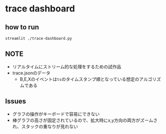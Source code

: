 # trace dashboard

## how to run
``` bash
streamlit ./trace-dashboard.py
```

## NOTE
* リアルタイムにストリーム的な処理をするための試作品
* trace.jsonのデータ
  * B,E,Xのイベントは`ts`のタイムスタンプ順となっている想定のアルゴリズムである

## Issues
* グラフの操作がキーボードで容易にできない
* 棒グラフの高さが固定されているので、拡大時にx,y方向の両方がズームされ、スタックの重なりが見れない
